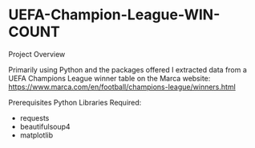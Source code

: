 # UEFA-Champion-League-WIN-COUNT
Project Overview

Primarily using Python and the packages offered I extracted data from a UEFA Champions League winner table on the Marca website: https://www.marca.com/en/football/champions-league/winners.html

Prerequisites
Python Libraries Required:
- requests
- beautifulsoup4
- matplotlib

